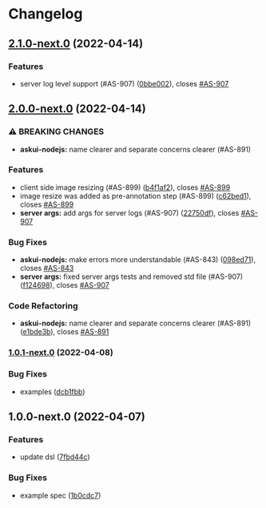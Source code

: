 # Changelog

## [2.1.0-next.0](https://gitlab.com/vqa4gui/mvp/askui/compare/2.0.0-next.0...2.1.0-next.0) (2022-04-14)


### Features

* server log level support (#AS-907) ([0bbe002](https://gitlab.com/vqa4gui/mvp/askui/commit/0bbe0025f8ef099c40dddac292f21a8fe7864bd1)), closes [#AS-907](https://gitlab.com/vqa4gui/mvp/askui/issues/AS-907)

## [2.0.0-next.0](https://gitlab.com/vqa4gui/mvp/askui/compare/1.0.1-next.0...2.0.0-next.0) (2022-04-14)


### ⚠ BREAKING CHANGES

* **askui-nodejs:** name clearer and separate concerns clearer (#AS-891)

### Features

* client side image  resizing (#AS-899) ([b4f1af2](https://gitlab.com/vqa4gui/mvp/askui/commit/b4f1af26b04f8dafa2fdf7147150a6a1ef671acb)), closes [#AS-899](https://gitlab.com/vqa4gui/mvp/askui/issues/AS-899)
* image resize was added as pre-annotation step (#AS-899) ([c62bed1](https://gitlab.com/vqa4gui/mvp/askui/commit/c62bed14bdcbd0321a3d5686f6317b2304e89bae)), closes [#AS-899](https://gitlab.com/vqa4gui/mvp/askui/issues/AS-899)
* **server args:** add args for server logs (#AS-907) ([22750df](https://gitlab.com/vqa4gui/mvp/askui/commit/22750df93b78008cdcc9a2c6b4c6c3116c38aa52)), closes [#AS-907](https://gitlab.com/vqa4gui/mvp/askui/issues/AS-907)


### Bug Fixes

* **askui-nodejs:** make errors more understandable (#AS-843) ([098ed71](https://gitlab.com/vqa4gui/mvp/askui/commit/098ed717a4fb7396de8b9bff4b2c5223bf2b41d9)), closes [#AS-843](https://gitlab.com/vqa4gui/mvp/askui/issues/AS-843)
* **server args:** fixed server args tests and removed std file (#AS-907) ([f124698](https://gitlab.com/vqa4gui/mvp/askui/commit/f124698ba4f27e87da2333c80a696a3183198800)), closes [#AS-907](https://gitlab.com/vqa4gui/mvp/askui/issues/AS-907)


### Code Refactoring

* **askui-nodejs:** name clearer and separate concerns clearer (#AS-891) ([e1bde3b](https://gitlab.com/vqa4gui/mvp/askui/commit/e1bde3b6391002fbedcc4d4197ff4f4b6b3f996d)), closes [#AS-891](https://gitlab.com/vqa4gui/mvp/askui/issues/AS-891)

### [1.0.1-next.0](https://gitlab.com/vqa4gui/mvp/askui/compare/1.0.0-next.0...1.0.1-next.0) (2022-04-08)


### Bug Fixes

* examples ([dcb1fbb](https://gitlab.com/vqa4gui/mvp/askui/commit/dcb1fbb3853f8e3ed76726f13d5cbb8b4adc4a32))

## 1.0.0-next.0 (2022-04-07)


### Features

* update dsl ([7fbd44c](https://gitlab.com/vqa4gui/mvp/askui/commit/7fbd44c12253ec33f1abf1e355673e1914345210))


### Bug Fixes

* example spec ([1b0cdc7](https://gitlab.com/vqa4gui/mvp/askui/commit/1b0cdc7c4931e6414d376858e76d0628f5ef8d0e))